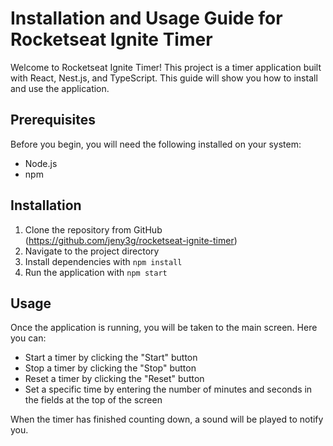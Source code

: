 # Installation and Usage Guide for Rocketseat Ignite Timer

Welcome to Rocketseat Ignite Timer! This project is a timer application built with React, Nest.js, and TypeScript. This guide will show you how to install and use the application.

## Prerequisites

Before you begin, you will need the following installed on your system:

- Node.js
- npm

## Installation

1. Clone the repository from GitHub (https://github.com/jeny3g/rocketseat-ignite-timer)
2. Navigate to the project directory
3. Install dependencies with `npm install`
4. Run the application with `npm start`

## Usage

Once the application is running, you will be taken to the main screen. Here you can:

- Start a timer by clicking the "Start" button
- Stop a timer by clicking the "Stop" button
- Reset a timer by clicking the "Reset" button
- Set a specific time by entering the number of minutes and seconds in the fields at the top of the screen

When the timer has finished counting down, a sound will be played to notify you.
